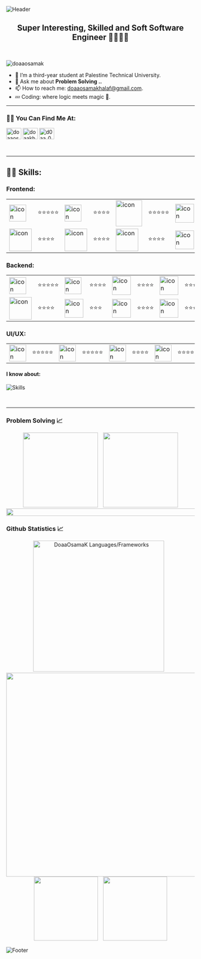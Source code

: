 ![Header](https://capsule-render.vercel.app/api?type=waving&color=d7cab3&height=222&section=header&text=Hi,%20I'm%20Doa'a%20Osama%20Khalaf!%20%F0%9F%91%8B&fontSize=45&colorA=8ECF6E&colorB=61BD4F&width=1000&fontColor=ffffff)
<h2 align="center">Super Interesting, Skilled and Soft Software Engineer 👩🏻‍💻💎</h2>

<br>


<p align="left"> 
  <img src="https://komarev.com/ghpvc/?username=doaaosamak&label=Profile%20views&color=0e75b6&style=flat" alt="doaaosamak" /> 
</p>

- 🔭 I’m a third-year student at Palestine Technical University.
- 💬 Ask me about **Problem Solving ..**
- 📫 How to reach me: [doaaosamakhalaf@gmail.com](mailto:doaaosamakhalaf@gmail.com).
- 💤 Coding: where logic meets magic 🧠.

----

<h3 align="left">👋🏻 You Can Find Me At:</h3>

<p align="left">
   <a href="https://www.linkedin.com/in/duaaosama/" target="blank"><img align="center" src="https://raw.githubusercontent.com/rahuldkjain/github-profile-readme-generator/master/src/images/icons/Social/linked-in-alt.svg" alt="doaaosamak" height="30" width="40" /></a>
  <a href="https://codeforces.com/profile/doaakhalaf1outlook" target="blank"><img align="center" src="https://raw.githubusercontent.com/rahuldkjain/github-profile-readme-generator/master/src/images/icons/Social/codeforces.svg" alt="doaakhalaf1outlook" height="30" width="40" /></a>
  <a href="https://leetcode.com/DoaaOsamaK/" target="blank"><img align="center" src="https://raw.githubusercontent.com/rahuldkjain/github-profile-readme-generator/master/src/images/icons/Social/leet-code.svg" alt="d0aa_0sama" height="30" width="40" /></a>
</p>

<br>

---

<h2 align="left">🙌🏻 Skills:</h2>

### Frontend:

<table>
  <tr>
    <td><img src="https://skillicons.dev/icons?i=html&perline=11" alt="icon" width="45" height="45" /></td>
    <td>⭐⭐⭐⭐⭐</td>
    <td><img src="https://skillicons.dev/icons?i=css&perline=11" alt="icon" width="45" height="45" /></td>
    <td>⭐⭐⭐⭐</td>
    <td><img src="https://techstack-generator.vercel.app/js-icon.svg" alt="icon" width="70" height="70" /></td>
    <td>⭐⭐⭐⭐⭐</td>
    <td><img src="https://skillicons.dev/icons?i=bootstrap&perline=11" alt="icon" width="50" height="50" /></td>
    <td>⭐⭐⭐⭐</td>
  </tr>
  <tr>
    <td><img src="https://techstack-generator.vercel.app/sass-icon.svg" alt="icon" width="60" height="60" /></td>
    <td>⭐⭐⭐⭐</td>
    <td><img src="https://skillicons.dev/icons?i=tailwind&perline=11" alt="icon" width="60" height="60" /></td>
    <td>⭐⭐⭐⭐</td>
    <td><img src="https://techstack-generator.vercel.app/react-icon.svg" alt="icon" width="60" height="60" /></td>
    <td>⭐⭐⭐⭐</td>
    <td><img src="https://skillicons.dev/icons?i=jquery&perline=11" alt="icon" width="50" height="50" /></td>
    <td>⭐⭐⭐⭐</td>
  </tr>
</table>

### Backend:

<table>
  <tr>
    <td><img src="https://skillicons.dev/icons?i=cs&perline=11" alt="icon" width="45" height="45" /></td>
    <td>⭐⭐⭐⭐⭐</td>
    <td><img src="https://skillicons.dev/icons?i=mysql&perline=11" alt="icon" width="45" height="45" /></td>
    <td>⭐⭐⭐⭐</td>
    <td><img src="https://skillicons.dev/icons?i=mongodb&perline=11" alt="icon" width="50" height="50" /></td>
    <td>⭐⭐⭐⭐</td>
    <td><img src="https://skillicons.dev/icons?i=fastapi&perline=11" alt="icon" width="50" height="50" /></td>
    <td>⭐⭐⭐⭐</td>
  </tr>
  <tr>
    <td><img src="https://skillicons.dev/icons?i=nextjs&perline=11" alt="icon" width="60" height="60" /></td>
    <td>⭐⭐⭐⭐</td>
    <td><img src="https://skillicons.dev/icons?i=express&perline=11" alt="icon" width="50" height="50" /></td>
    <td>⭐⭐⭐</td>
    <td><img src="https://skillicons.dev/icons?i=postman&perline=11" alt="icon" width="50" height="50" /></td>
    <td>⭐⭐⭐⭐</td>
    <td><img src="https://www.vectorlogo.zone/logos/atlassian_jira/atlassian_jira-icon.svg" alt="icon" width="50" height="50" /></td>
    <td>⭐⭐⭐⭐</td>
  </tr>
</table>

### UI/UX:
<table>
  <tr>
    <td><img src="https://skillicons.dev/icons?i=figma&perline=11" alt="icon" width="45" height="45" /></td>
    <td>⭐⭐⭐⭐⭐</td>
    <td><img src="https://skillicons.dev/icons?i=xd&perline=11" alt="icon" width="45" height="45" /></td>
    <td>⭐⭐⭐⭐⭐</td>
    <td><img src="https://skillicons.dev/icons?i=photoshop&perline=11" alt="icon" width="45" height="45" /></td>
    <td>⭐⭐⭐⭐</td>
    <td><img src="https://skillicons.dev/icons?i=illustrator&perline=11" alt="icon" width="45" height="45" /></td>
    <td>⭐⭐⭐⭐</td>
  </tr>
</table>

<h4 align="left">I know about:</h4>

![Skills](https://skillicons.dev/icons?i=git,github,bash,md,vscode,flutter,unity,autocad&perline=11)

<br>

-------

<h3>Problem Solving 📈</h3>
<div align="center">
  <img height=200 src="https://codeforces-readme-stats.vercel.app/api/card?username=doaakhalaf1outlook&force_username=true&theme=nord&border_color=#000" />
  &ensp;
  <img height=200 src="https://leetcode.card.workers.dev/DoaaOsamaK?theme=nord&font=baloo&extension=activity&border_color=#000" />
</div>
<img src="l.gif" width="1100px" height="20px"></a>

<h3>Github Statistics 📈</h3>
<div align="center">
  <img src="https://github-readme-stats.vercel.app/api/top-langs?username=Doaaosamak&show_icons=true&count_private=true&locale=en&layout=compact&langs_count=10&hide_border=true&bg_color=0d1117&title_color=559ff4&text_color=fcfcfc&icon_color=559ff4" alt="DoaaOsamaK Languages/Frameworks" width="350" />
  &ensp;
  <img width=545 src="https://github-profile-summary-cards.vercel.app/api/cards/profile-details?username=DoaaOsamaK&theme=radical&hide_border=true" />
  <img height=171 src="https://github-readme-stats.vercel.app/api?username=DoaaOsamaK&theme=radical&hide_border=true" /> 
  &ensp;
  <img height=171 src="https://github-readme-streak-stats.herokuapp.com/?user=DoaaOsamaK&theme=radical&hide_border=true" />
</div>

![Footer](https://capsule-render.vercel.app/api?type=waving&color=d7cab3&height=150&section=footer)
